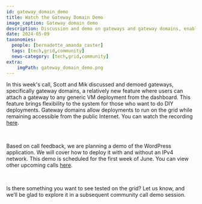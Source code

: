 ```yaml
---
id: gateway_domain_demo
title: Watch the Gateway Domain Demo
image_caption: Gateway domain demo
description: Discussion and demo on gateways and gateway domains, enabling flexible grid deployments with public Internet access.
date: 2024-05-09
taxonomies:
  people: [bernadette_amanda_caster]
  tags: [tech,grid,community]
  news-category: [tech,grid,community]
extra:
    imgPath: gateway_domain_demo.png
---
```


In this week's call, Scott and Mik discussed and demoed gateways, specifically gateway domains, a relatively new feature where users can attach a gateway to any generic VM deployment from the dashboard. This feature brings flexibility to the system for those who want to do DIY deployments. Gateway domains allow deployments to run on the grid while remaining accessible from the public Internet. You can watch the recording [here](https://www.youtube.com/watch?v=2yVpxAt14jk).

<br/>

Based on call feedback, we are planning a demo of the WordPress application. We will cover how to deploy it with and without an IPv4 network. This demo is scheduled for the first week of June. You can view other upcoming calls [here](https://forum.threefold.io/t/community-call-schedule-for-may-2024/4324).

<br/>

Is there something you want to see tested on the grid? Let us know, and we’ll be glad to explore it in a subsequent community call demo session.